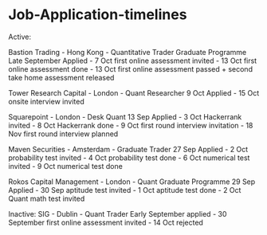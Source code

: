 # Job-Application-timelines

Active:

Bastion Trading - Hong Kong - Quantitative Trader Graduate Programme
Late September Applied - 7 Oct first online assessment invited - 13 Oct first online assessment done - 13 Oct first online assessment passed + second take home assessment released

Tower Research Capital - London - Quant Researcher
9 Oct Applied - 15 Oct onsite interview invited

Squarepoint - London - Desk Quant
13 Sep Applied - 3 Oct Hackerrank invited - 8 Oct Hackerrank done - 9 Oct first round interview invitation - 18 Nov first round interview planned

Maven Securities - Amsterdam - Graduate Trader
27 Sep Applied - 2 Oct probability test invited - 4 Oct probability test done - 6 Oct numerical test invited - 9 Oct numerical test done

Rokos Capital Management - London - Quant Graduate Programme
29 Sep Applied - 30 Sep aptitude test invited - 1 Oct aptitude test done - 2 Oct Quant math test invited


Inactive:
SIG - Dublin - Quant Trader
Early September applied - 30 September first online assessment invited - 14 Oct rejected

